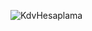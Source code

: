 ![KdvHesaplama](https://user-images.githubusercontent.com/114157962/192592096-a4e69cc8-ca60-43b2-850f-68bd544d52eb.png)
